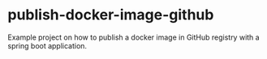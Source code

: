 # publish-docker-image-github

Example project on how to publish a docker image in GitHub registry with a spring boot application.

